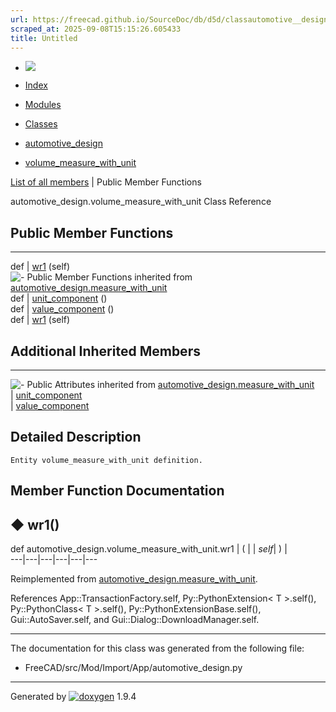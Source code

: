 ```yaml
---
url: https://freecad.github.io/SourceDoc/db/d5d/classautomotive__design_1_1volume__measure__with__unit.html
scraped_at: 2025-09-08T15:15:26.605433
title: Untitled
---
```


  * [ ![](https://www.freecad.org/svg/logo-freecad.svg) ](https://freecadweb.org "FreeCAD")
  * [Index](../../index.html "Index")
  * [Modules](../../modules.html "Modules list")
  * [Classes](../../annotated.html "Annotated list")

  * [automotive_design](../../d4/ddf/namespaceautomotive__design.html)
  * [volume_measure_with_unit](../../db/d5d/classautomotive__design_1_1volume__measure__with__unit.html)

[List of all members](../../d7/df8/classautomotive__design_1_1volume__measure__with__unit-members.html) | Public Member Functions

automotive_design.volume_measure_with_unit Class Reference

##  Public Member Functions  
  
---  
def | [wr1](../../db/d5d/classautomotive__design_1_1volume__measure__with__unit.html#a5fcb814747e5188662a41a467e41e2af) (self)  
![-](../../closed.png) Public Member Functions inherited from
[automotive_design.measure_with_unit](../../db/d66/classautomotive__design_1_1measure__with__unit.html)  
def | [unit_component](../../db/d66/classautomotive__design_1_1measure__with__unit.html#accf524e37fd3e05e483c04da33ec25a9) ()  
def | [value_component](../../db/d66/classautomotive__design_1_1measure__with__unit.html#ac8f78eb072238eb05d09fc2350d71fe6) ()  
def | [wr1](../../db/d66/classautomotive__design_1_1measure__with__unit.html#a10d2c432c94d0063fedaecff3483b0d6) (self)  
  
##  Additional Inherited Members  
  
---  
![-](../../closed.png) Public Attributes inherited from
[automotive_design.measure_with_unit](../../db/d66/classautomotive__design_1_1measure__with__unit.html)  
|
[unit_component](../../db/d66/classautomotive__design_1_1measure__with__unit.html#a30da8ff5991b14c1513623a8a78df360)  
|
[value_component](../../db/d66/classautomotive__design_1_1measure__with__unit.html#a6a36286bc2dcf141ac26006e93b8d59b)  
  
## Detailed Description

    
    
    Entity volume_measure_with_unit definition.

## Member Function Documentation

## ◆ wr1()

def automotive_design.volume_measure_with_unit.wr1  | ( |  | _self_| ) |   
---|---|---|---|---|---  
  
Reimplemented from
[automotive_design.measure_with_unit](../../db/d66/classautomotive__design_1_1measure__with__unit.html#a10d2c432c94d0063fedaecff3483b0d6).

References App::TransactionFactory.self, Py::PythonExtension< T >.self(),
Py::PythonClass< T >.self(), Py::PythonExtensionBase.self(),
Gui::AutoSaver.self, and Gui::Dialog::DownloadManager.self.

* * *

The documentation for this class was generated from the following file:

  * FreeCAD/src/Mod/Import/App/automotive_design.py

* * *

Generated by
[![doxygen](../../doxygen.svg)](https://www.doxygen.org/index.html) 1.9.4

